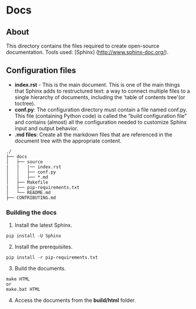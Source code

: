 # Docs
## About
This directory contains the files required to create open-source documentation.
Tools used: [Sphinx] (http://www.sphinx-doc.org/).
## Configuration files
* **index.rst** - This is the main document. This is one of the main things that Sphinx adds to restructured text: a way to connect multiple files to a single hierarchy of documents, including the 'table of contents tree'(or toctree).
* **conf.py**: The configuration directory must contain a file named conf.py. This file (containing Python code) is called the “build configuration file” and contains (almost) all the configuration needed to customize Sphinx input and output behavior.
* **.md files**: Create all the markdown files that are referenced in the document tree with the appropriate content.

```
./
├── docs
│   ├── source
|   |   |── index.rst
│   │   ├── conf.py
│   │   ├── *.md
│   ├── Makefile
|   ├── pip-requirements.txt
│   └── README.md
├── CONTRIBUTING.md
```

### Building the docs
1. Install the latest Sphinx.
```
pip install -U Sphinx
```
2. Install the prerequisites.
```
pip install -r pip-requirements.txt
```
3. Build the documents.
```
make HTML
or
make.bat HTML
```
4. Access the documents from the **build/html** folder.
